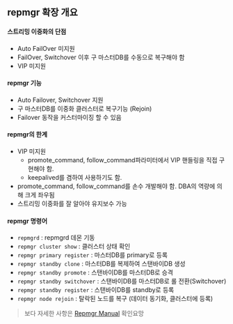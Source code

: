 ## repmgr 확장 개요
#### 스트리밍 이중화의 단점
- Auto FailOver 미지원
- FailOver, Switchover 이후 구 마스터DB를 수동으로 복구해야 함
- VIP 미지원

#### repmgr 기능
- Auto Failover, Switchover 지원
- 구 마스터DB를 이중화 클러스터로 복구기능 (Rejoin)
- Failover 동작을 커스터마이징 할 수 있음

#### repmgr의 한계
- VIP 미지원
  - promote_command, follow_command파라미터에서 VIP 핸들링을 직접 구현해야 함.
  - keepalived를 겸하여 사용하기도 함.
- promote_command, follow_command를 손수 개발해야 함. DBA의 역량에 의해 크게 좌우됨
- 스트리밍 이중화를 잘 알아야 유지보수 가능

#### repmgr 명령어
- `repmgrd` : repmgrd 데몬 기동
- `repmgr cluster show` : 클러스터 상태 확인
- `repmgr primary register` : 마스터DB를 primary로 등록
- `repmgr standby clone` : 마스터DB를 복제하여 스탠바이DB 생성
- `repmgr standby promote` : 스탠바이DB를 마스터DB로 승격
- `repmgr standby switchover` : 스탠바이DB를 마스터DB로 롤 전환(Switchover)
- `repmgr standby register` : 스탠바이DB를 standby로 등록
- `repmgr node rejoin` : 탈락된 노드를 복구 (데이터 동기화, 클러스터에 등록)
> 보다 자세한 사항은 [Repmgr Manual](https://www.repmgr.org/docs/current/repmgr-command-reference.html) 확인요망
